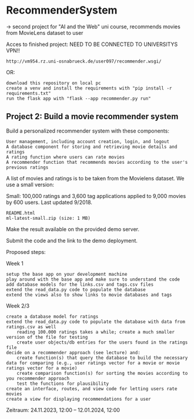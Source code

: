 # RecommenderSystem
-> second project for "AI and the Web" uni course, recommends movies from MovieLens dataset to user

Acces to finished project: NEED TO BE CONNECTED TO UNIVERSITYS VPN!! 
    
    http://vm954.rz.uni-osnabrueck.de/user097/recommender.wsgi/
    
OR: 

    download this repository on local pc
    create a venv and install the requirements with "pip install -r requirements.txt"
    run the flask app with "flask --app recommender.py run"

                                   
## Project 2: Build a movie recommender system

Build a personalized recommender system with these components:

    User management, including account creation, login, and logout
    A database component for storing and retrieving movie details and ratings
    A rating function where users can rate movies
    A recommender function that recommends movies according to the user's previous ratings


A list of movies and ratings is to be taken from the Movielens dataset. We use a small version:

Small: 100,000 ratings and 3,600 tag applications applied to 9,000 movies by 600 users. Last updated 9/2018.

    README.html
    ml-latest-small.zip (size: 1 MB)

 

Make the result available on the provided demo server.

Submit the code and the link to the demo deployment.

 

Proposed steps:

Week 1

    setup the base app on your development machine
    play around with the base app and make sure to understand the code
    add database models for the links.csv and tags.csv files
    extend the read_data.py code to populate the database
    extend the views also to show links to movie databases and tags

 

Week 2/3

    create a database model for ratings
    extend the read_data.py code to populate the database with data from ratings.csv as well
        reading 100.000 ratings takes a while; create a much smaller version of the file for testing
        create user objects/db entries for the users found in the ratings file
    decide on a recommender approach (see lecture) and:
        create function(s) that query the database to build the necessary data for comparing (e.g., user ratings vector for a movie or movie ratings vector for a movie)
        create comparison function(s) for sorting the movies according to you recommender approach
        test the functions for plausibility
    create an interface, routes, and view code for letting users rate movies
    create a view for displaying recommendations for a user

Zeitraum: 24.11.2023, 12:00 – 12.01.2024, 12:00 

